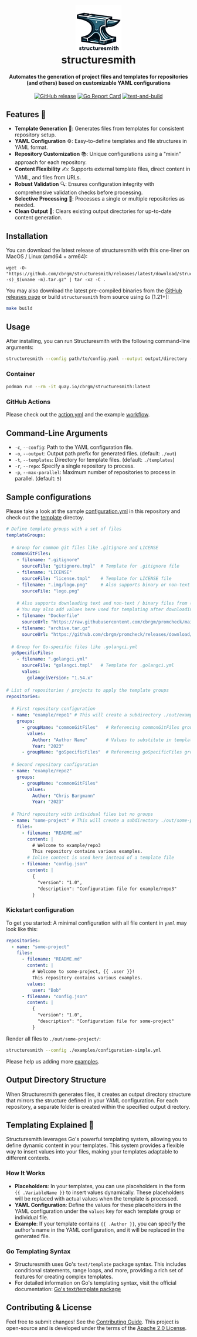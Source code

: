 <h1 align="center">
<img src=".img/logo.png" width="125px"/>
 <br>
 structuresmith
 </br>
</h1>
<h4 align="center">Automates the generation of project files and templates for repositories (and others) based on customizable YAML configurations</h4>
<p align="center">
  <a href="https://github.com/cbrgm/structuresmith"><img src="https://img.shields.io/github/release/cbrgm/structuresmith.svg" alt="GitHub release"></a>
  <a href="https://goreportcard.com/report/github.com/cbrgm/structuresmith"><img src="https://goreportcard.com/badge/github.com/cbrgm/structuresmith" alt="Go Report Card"></a>
  <a href="https://github.com/cbrgm/structuresmith/actions/workflows/go-build.yml"><img src="https://github.com/cbrgm/structuresmith/actions/workflows/go-build.yml/badge.svg" alt="test-and-build"></a>
</p>

## Features 🌟

- **Template Generation** 📄: Generates files from templates for consistent repository setup.
- **YAML Configuration** ⚙️: Easy-to-define templates and file structures in YAML format.
- **Repository Customization** 📚: Unique configurations using a "mixin" approach for each repository.
- **Content Flexibility** ✍️: Supports external template files, direct content in YAML, and files from URLs.
- **Robust Validation** 🔍: Ensures configuration integrity with comprehensive validation checks before processing.
- **Selective Processing** 🎯: Processes a single or multiple repositories as needed.
- **Clean Output** 🧹: Clears existing output directories for up-to-date content generation.

## Installation

You can download the latest release of structuresmith with this one-liner on MacOS / Linux (amd64 + arm64):

```
wget -O- "https://github.com/cbrgm/structuresmith/releases/latest/download/structuresmith_$(uname -s)_$(uname -m).tar.gz" | tar -xz -C .
```

You may also download the latest pre-compiled binaries from the [GitHub releases page](https://github.com/cbrgm/structuresmith/releases/latest) or build `structuresmith` from source using `Go` (1.21+):

```bash
make build
```


## Usage

After installing, you can run Structuresmith with the following command-line arguments:

```bash
structuresmith --config path/to/config.yaml --output output/directory --templates path/to/templates
```

### Container

```bash
podman run --rm -it quay.io/cbrgm/structuresmith:latest
```

### GitHub Actions

Please check out the [action.yml](./action.yml) and the example [workflow](.github/workflows/example-workflow.yml).

## Command-Line Arguments

* `-c`, `--config`: Path to the YAML configuration file.
* `-o`, `--output`: Output path prefix for generated files. (default: `./out`)
* `-t`, `--templates`: Directory for template files. (default: `./templates`)
* `-r`, `--repo`: Specify a single repository to process.
* `-p`, `--max-parallel`: Maximum number of repositories to process in parallel. (default: `5`)

## Sample configurations

Please take a look at the sample [configuration.yml](./configuration.yml) in this repository and check out the [template](./templates/) directoy.

```yaml
# Define template groups with a set of files
templateGroups:

  # Group for common git files like .gitignore and LICENSE
  commonGitFiles:
    - filename: ".gitignore"
      sourceFile: "gitignore.tmpl"  # Template for .gitignore file
    - filename: "LICENSE"
      sourceFile: "license.tmpl"    # Template for LICENSE file
    - filename: ".img/logo.png"     # Also supports binary or non-text copies
      sourceFile: "logo.png"

    # Also supports downloading text and non-text / binary files from (accessible) URLs
    # You may also add values here used for templating after downloading the artifact
    - filename: "Dockerfile"
      sourceUrl: "https://raw.githubusercontent.com/cbrgm/promcheck/main/Dockerfile"
    - filename: "archive.tar.gz"
      sourceUrl: "https://github.com/cbrgm/promcheck/releases/download/v1.1.8/promcheck_darwin_amd64.tar.gz"

  # Group for Go-specific files like .golangci.yml
  goSpecificFiles:
    - filename: ".golangci.yml"
      sourceFile: "golangci.tmpl"   # Template for .golangci.yml
      values:
        golangciVersion: "1.54.x"

# List of repositories / projects to apply the template groups
repositories:

  # First repository configuration
  - name: "example/repo1" # This will create a subdirectory ./out/example/repo1/
    groups:
      - groupName: "commonGitFiles"   # Referencing commonGitFiles group
        values:
          Author: "Author Name"       # Values to substitute in templates
          Year: "2023"
      - groupName: "goSpecificFiles"  # Referencing goSpecificFiles group

  # Second repository configuration
  - name: "example/repo2"
    groups:
      - groupName: "commonGitFiles"
        values:
          Author: "Chris Bargmann"
          Year: "2023"

  # Third repository with individual files but no groups
  - name: "some-project" # This will create a subdirectory ./out/some-project/
    files:
      - filename: "README.md"
        content: |
          # Welcome to example/repo3
          This repository contains various examples.
        # Inline content is used here instead of a template file
      - filename: "config.json"
        content: |
          {
            "version": "1.0",
            "description": "Configuration file for example/repo3"
          }
```

### Kickstart configuration

To get you started: A minimal configuration with all file content in `yaml` may look like this:

```yaml
repositories:
  - name: "some-project"
    files:
      - filename: "README.md"
        content: |
          # Welcome to some-project, {{ .user }}!
          This repository contains various examples.
        values:
          user: "Bob"
      - filename: "config.json"
        content: |
          {
            "version": "1.0",
            "description": "Configuration file for some-project"
          }
```
Render all files to `./out/some-project/`:

```bash
structuresmith --config ./examples/configuration-simple.yml
```

Please help us adding more [examples](./examples).

## Output Directory Structure

When Structuresmith generates files, it creates an output directory structure that mirrors the structure defined in your YAML configuration. For each repository, a separate folder is created within the specified output directory.

## Templating Explained 📝

Structuresmith leverages Go's powerful templating system, allowing you to define dynamic content in your templates. This system provides a flexible way to insert values into your files, making your templates adaptable to different contexts.

### How It Works

- **Placeholders**: In your templates, you can use placeholders in the form `{{ .VariableName }}` to insert values dynamically. These placeholders will be replaced with actual values when the template is processed.
- **YAML Configuration**: Define the values for these placeholders in the YAML configuration under the `values` key for each template group or individual file.
- **Example**: If your template contains `{{ .Author }}`, you can specify the author's name in the YAML configuration, and it will be replaced in the generated file.

### Go Templating Syntax

- Structuresmith uses Go's `text/template` package syntax. This includes conditional statements, range loops, and more, providing a rich set of features for creating complex templates.
- For detailed information on Go's templating syntax, visit the official documentation: [Go's text/template package](https://golang.org/pkg/text/template/)

## Contributing & License

Feel free to submit changes! See the [Contributing Guide](https://github.com/cbrgm/contributing/blob/master/CONTRIBUTING.md). This project is open-source
and is developed under the terms of the [Apache 2.0 License](https://github.com/cbrgm/structuresmith/blob/master/LICENSE).
